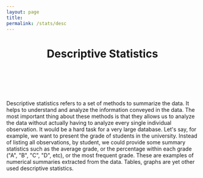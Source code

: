 ```yaml
---
layout: page
title: 
permalink: /stats/desc
---
```


  <header class="post-header">
    <h1 class="post-title">Descriptive Statistics</h1>
  </header>
  <br><br>
<p>

Descriptive statistics refers to a set of methods to summarize the data. It helps to understand and analyze the information conveyed in the data. The most important thing about these methods is that they allows us to analyze the data without actually having to analyze every single individual observation. It would be a hard task for a very large database. Let's say, for example, we want to present the grade of students in the university. Instead of listing all observations, by student, we could provide some summary statistics such as the average grade, or the percentage within each grade ("A", "B", "C", "D", etc), or the most frequent grade. These are examples of numerical summaries extracted from the data. Tables, graphs are yet other used descriptive statistics. 

<br><br>


<br><br>
